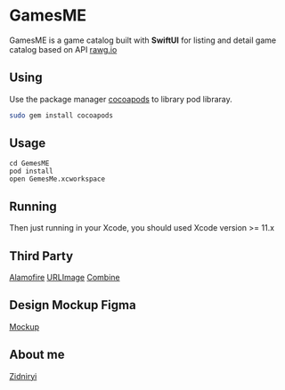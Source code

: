 # GamesME
GamesME is a game catalog built with **SwiftUI** for listing and detail game catalog based on API [rawg.io](https://rawg.io/)
## Using
Use the package manager [cocoapods](https://cocoapods.org/) to library pod libraray.
```bash
sudo gem install cocoapods
```
## Usage
```
cd GemesME
pod install
open GemesMe.xcworkspace
```
## Running
Then just running in your Xcode, you should used Xcode version >= 11.x
## Third Party
[Alamofire](https://github.com/Alamofire/Alamofire)
[URLImage](http://cocoapods.org/pods/URLImage)
[Combine](https://heckj.github.io/swiftui-notes/)
## Design Mockup Figma
[Mockup](https://www.figma.com/file/Rh1nG8b1Flbs7CqqzCByPI/Submision?node-id=1%3A2)
## About me
[Zidniryi](https://zidniryi.github.io/)

